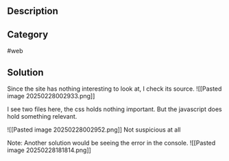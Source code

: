 ## Description

## Category
#web 
## Solution

Since the site has nothing interesting to look at, I check its source.
![[Pasted image 20250228002933.png]]

I see two files here, the css holds nothing important. But the javascript does hold something relevant.

![[Pasted image 20250228002952.png]]
Not suspicious at all

Note: Another solution would be seeing the error in the console.
![[Pasted image 20250228181814.png]]
